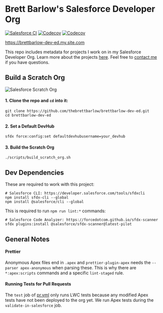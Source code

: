 # Brett Barlow's Salesforce Developer Org

[![Salesforce CI](https://github.com/thebrettbarlow/brettbarlow-dev-ed/actions/workflows/salesforce-ci.yml/badge.svg)](https://github.com/thebrettbarlow/brettbarlow-dev-ed/actions/workflows/salesforce-ci.yml)
[![Codecov](https://img.shields.io/codecov/c/github/thebrettbarlow/brettbarlow-dev-ed?flag=apex&label=Apex&logo=codecov&token=33XF1HO3VI)](https://codecov.io/gh/thebrettbarlow/brettbarlow-dev-ed)
[![Codecov](https://img.shields.io/codecov/c/github/thebrettbarlow/brettbarlow-dev-ed?flag=lwc&label=LWC&logo=codecov&token=33XF1HO3VI)](https://codecov.io/gh/thebrettbarlow/brettbarlow-dev-ed)

https://brettbarlow-dev-ed.my.site.com

This repo includes metadata for projects I work on in my Salesforce Developer Org.
Learn more about the projects
[here](https://brettbarlow-dev-ed.my.site.com/projects). Feel free to
[contact me](https://brettbarlow-dev-ed.my.site.com/contact) if you have questions.

## Build a Scratch Org

![Salesforce Scratch Org](https://github.com/thebrettbarlow/brettbarlow-dev-ed/actions/workflows/salesforce-scratch.yml/badge.svg)

#### 1. Clone the repo and `cd` into it:

```shell
git clone https://github.com/thebrettbarlow/brettbarlow-dev-ed.git
cd brettbarlow-dev-ed
```

#### 2. Set a Default DevHub

```shell
sfdx force:config:set defaultdevhubusername=your_devhub
```

#### 3. Build the Scratch Org

```shell
./scripts/build_scratch_org.sh
```

## Dev Dependencies

These are required to work with this project:

```shell
# Salesforce CLI: https://developer.salesforce.com/tools/sfdxcli
npm install sfdx-cli --global
npm install @salesforce/cli --global
```

This is required to run `npm run lint:*` commands:

```shell
# Salesforce Code Analyzer: https://forcedotcom.github.io/sfdx-scanner
sfdx plugins:install @salesforce/sfdx-scanner@latest-pilot
```

## General Notes

#### Prettier

Anonymous Apex files end in `.apex` and `prettier-plugin-apex` needs the
`--parser apex-anonymous` when parsing these. This is why there are `*:apex:scripts`
commands and a specific `lint-staged` rule.

#### Running Tests for Pull Requests

The `test` job of [pr.yml](./.github/workflows/pr.yml) only runs LWC tests
because any modified Apex tests have not been deployed to the org yet. We
run Apex tests during the `validate-in-salesforce` job.
